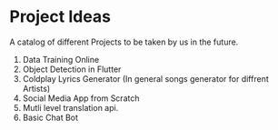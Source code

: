 # Project Ideas
A catalog of different Projects to be taken by us in the future.

1) Data Training Online
2) Object Detection in Flutter
3) Coldplay Lyrics Generator (In general songs generator for diffrent Artists)
4) Social Media App from Scratch
5) Mutli level translation api.
6) Basic Chat Bot
